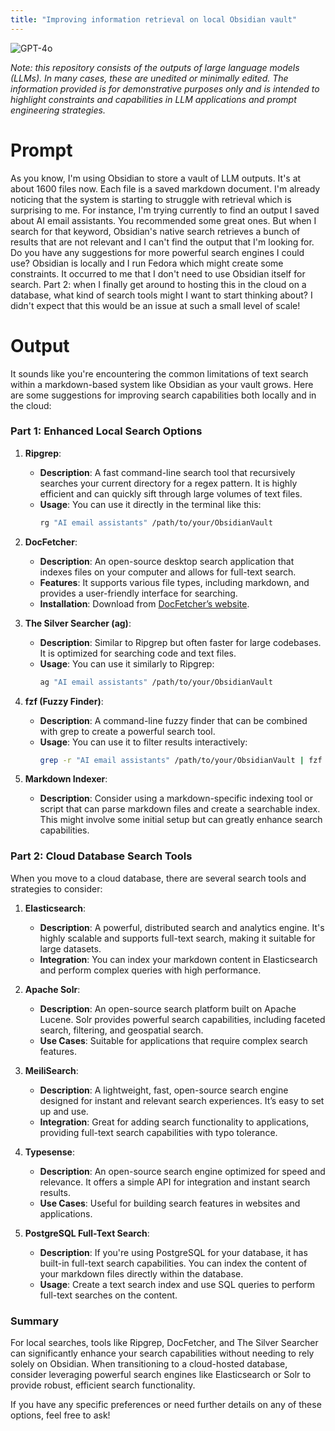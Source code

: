 ```yaml
---
title: "Improving information retrieval on local Obsidian vault"
---
```

![GPT-4o](https://img.shields.io/badge/GPT--4o-3333FF?style=for-the-badge&logo=openai&logoColor=white)



*Note: this repository consists of the outputs of large language models (LLMs). In many cases, these are unedited or minimally edited. The information provided is for demonstrative purposes only and is intended to highlight constraints and capabilities in LLM applications and prompt engineering strategies.*


# Prompt

As you know, I'm using Obsidian to store a vault of LLM outputs. It's at about 1600 files now. Each file is a saved markdown document. I'm already noticing that the system is starting to struggle with retrieval which is surprising to me. For instance, I'm trying currently to find an output I saved about AI email assistants. You recommended some great ones. But when I search for that keyword, Obsidian's native search retrieves a bunch of results that are not relevant and I can't find the output that I'm looking for. Do you have any suggestions for more powerful search engines I could use? Obsidian is locally and I run Fedora which might create some constraints. It occurred to me that I don't need to use Obsidian itself for search. Part 2: when I finally get around to hosting this in the cloud on a database, what kind of search tools might I want to start thinking about? I didn't expect that this would be an issue at such a small level of scale!

# Output

It sounds like you're encountering the common limitations of text search within a markdown-based system like Obsidian as your vault grows. Here are some suggestions for improving search capabilities both locally and in the cloud:

### Part 1: Enhanced Local Search Options

1. **Ripgrep**:
   - **Description**: A fast command-line search tool that recursively searches your current directory for a regex pattern. It is highly efficient and can quickly sift through large volumes of text files.
   - **Usage**: You can use it directly in the terminal like this:
     ```bash
     rg "AI email assistants" /path/to/your/ObsidianVault
     ```

2. **DocFetcher**:
   - **Description**: An open-source desktop search application that indexes files on your computer and allows for full-text search.
   - **Features**: It supports various file types, including markdown, and provides a user-friendly interface for searching.
   - **Installation**: Download from [DocFetcher’s website](http://docfetcher.sourceforge.net/en/index.html).

3. **The Silver Searcher (ag)**:
   - **Description**: Similar to Ripgrep but often faster for large codebases. It is optimized for searching code and text files.
   - **Usage**: You can use it similarly to Ripgrep:
     ```bash
     ag "AI email assistants" /path/to/your/ObsidianVault
     ```

4. **fzf (Fuzzy Finder)**:
   - **Description**: A command-line fuzzy finder that can be combined with grep to create a powerful search tool.
   - **Usage**: You can use it to filter results interactively:
     ```bash
     grep -r "AI email assistants" /path/to/your/ObsidianVault | fzf
     ```

5. **Markdown Indexer**:
   - **Description**: Consider using a markdown-specific indexing tool or script that can parse markdown files and create a searchable index. This might involve some initial setup but can greatly enhance search capabilities.

### Part 2: Cloud Database Search Tools

When you move to a cloud database, there are several search tools and strategies to consider:

1. **Elasticsearch**:
   - **Description**: A powerful, distributed search and analytics engine. It's highly scalable and supports full-text search, making it suitable for large datasets.
   - **Integration**: You can index your markdown content in Elasticsearch and perform complex queries with high performance.

2. **Apache Solr**:
   - **Description**: An open-source search platform built on Apache Lucene. Solr provides powerful search capabilities, including faceted search, filtering, and geospatial search.
   - **Use Cases**: Suitable for applications that require complex search features.

3. **MeiliSearch**:
   - **Description**: A lightweight, fast, open-source search engine designed for instant and relevant search experiences. It’s easy to set up and use.
   - **Integration**: Great for adding search functionality to applications, providing full-text search capabilities with typo tolerance.

4. **Typesense**:
   - **Description**: An open-source search engine optimized for speed and relevance. It offers a simple API for integration and instant search results.
   - **Use Cases**: Useful for building search features in websites and applications.

5. **PostgreSQL Full-Text Search**:
   - **Description**: If you're using PostgreSQL for your database, it has built-in full-text search capabilities. You can index the content of your markdown files directly within the database.
   - **Usage**: Create a text search index and use SQL queries to perform full-text searches on the content.

### Summary
For local searches, tools like Ripgrep, DocFetcher, and The Silver Searcher can significantly enhance your search capabilities without needing to rely solely on Obsidian. When transitioning to a cloud-hosted database, consider leveraging powerful search engines like Elasticsearch or Solr to provide robust, efficient search functionality.

If you have any specific preferences or need further details on any of these options, feel free to ask!

